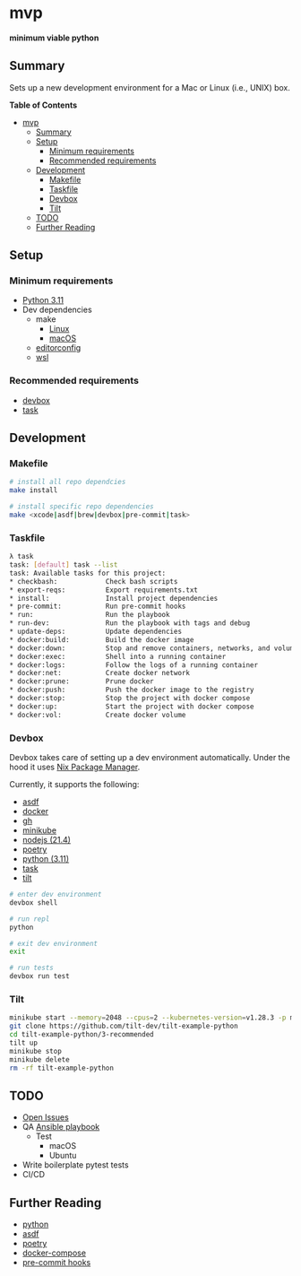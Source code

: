 <!-- markdownlint-disable MD022 MD031 MD036 MD032 -->
# mvp

<!-- !["It's dangerous to go alone! Take this."](static/image.jpg) -->
<!-- <img src="https://user-images.githubusercontent.com/4097471/144654508-823c6e31-5e10-404c-9f9f-0d6b9d6ce617.jpg" width="300"> -->

**minimum viable python**

## Summary
Sets up a new development environment for a Mac or Linux (i.e., UNIX) box.

**Table of Contents**
* [mvp](#mvp)
  * [Summary](#summary)
  * [Setup](#setup)
    * [Minimum requirements](#minimum-requirements)
    * [Recommended requirements](#recommended-requirements)
  * [Development](#development)
    * [Makefile](#makefile)
    * [Taskfile](#taskfile)
    * [Devbox](#devbox)
    * [Tilt](#tilt)
  * [TODO](#todo)
  * [Further Reading](#further-reading)

## Setup
### Minimum requirements
* [Python 3.11](https://www.python.org/downloads/)
* Dev dependencies
  * make
    * [Linux](https://www.gnu.org/software/make/)
    * [macOS](https://www.freecodecamp.org/news/install-xcode-command-line-tools/)
  * [editorconfig](https://editorconfig.org/)
  * [wsl](https://docs.microsoft.com/en-us/windows/wsl/setup/environment)

### Recommended requirements
* [devbox](https://www.jetpack.io/devbox/docs/quickstart/)
* [task](https://taskfile.dev/#/installation)

## Development
### Makefile
```bash
# install all repo dependcies
make install

# install specific repo dependencies
make <xcode|asdf|brew|devbox|pre-commit|task>
```

### Taskfile
```bash
λ task
task: [default] task --list
task: Available tasks for this project:
* checkbash:            Check bash scripts
* export-reqs:          Export requirements.txt
* install:              Install project dependencies
* pre-commit:           Run pre-commit hooks
* run:                  Run the playbook
* run-dev:              Run the playbook with tags and debug
* update-deps:          Update dependencies
* docker:build:         Build the docker image
* docker:down:          Stop and remove containers, networks, and volumes with docker compose
* docker:exec:          Shell into a running container               
* docker:logs:          Follow the logs of a running container               
* docker:net:           Create docker network 
* docker:prune:         Prune docker          
* docker:push:          Push the docker image to the registry                
* docker:stop:          Stop the project with docker compose                  
* docker:up:            Start the project with docker compose                  
* docker:vol:           Create docker volume  
```

### Devbox
Devbox takes care of setting up a dev environment automatically. Under the hood it uses [Nix Package Manager](https://search.nixos.org/packages).

Currently, it supports the following:
* [asdf](https://asdf-vm.com/guide/getting-started.html#_2-download-asdf)
* [docker](https://docs.docker.com/compose/install/)
* [gh](https://cli.github.com/manual/)
* [minikube](https://minikube.sigs.k8s.io/docs/start/)
* [nodejs (21.4)](https://nodejs.org/en/download/)
* [poetry](https://python-poetry.org/docs/)
* [python (3.11)](https://www.python.org/)
* [task](https://taskfile.dev/#/installation)
* [tilt](https://docs.tilt.dev/install.html)

```bash
# enter dev environment
devbox shell

# run repl
python

# exit dev environment
exit

# run tests
devbox run test
```

### Tilt
```bash
minikube start --memory=2048 --cpus=2 --kubernetes-version=v1.28.3 -p minikube
git clone https://github.com/tilt-dev/tilt-example-python
cd tilt-example-python/3-recommended
tilt up
minikube stop
minikube delete
rm -rf tilt-example-python
```

## TODO
* [Open Issues](https://github.com/pythoninthegrass/mvp/issues)
* QA [Ansible playbook](ansible/playbook.yml)
  * Test
    * macOS
    * Ubuntu
* Write boilerplate pytest tests
* CI/CD

## Further Reading
* [python](https://www.python.org/)
* [asdf](https://asdf-vm.com/guide/getting-started.html#_2-download-asdf)
* [poetry](https://python-poetry.org/docs/)
* [docker-compose](https://docs.docker.com/compose/install/)
* [pre-commit hooks](https://pre-commit.com/)
